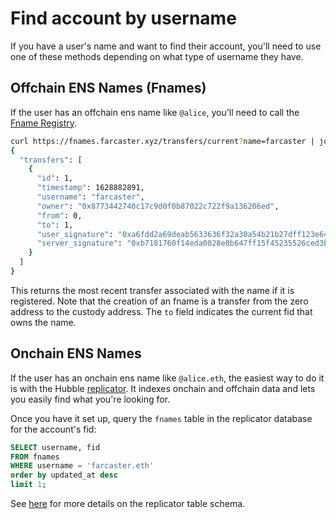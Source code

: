 # Find account by username

If you have a user's name and want to find their account, you'll need to use one of these methods depending on what type of username they have.

## Offchain ENS Names (Fnames)

If the user has an offchain ens name like `@alice`, you'll need to call the [Fname Registry](/reference/fname/api#get-current-fname-or-fid).

```bash
curl https://fnames.farcaster.xyz/transfers/current?name=farcaster | jq
{
  "transfers": [
    {
      "id": 1,
      "timestamp": 1628882891,
      "username": "farcaster",
      "owner": "0x8773442740c17c9d0f0b87022c722f9a136206ed",
      "from": 0,
      "to": 1,
      "user_signature": "0xa6fdd2a69deab5633636f32a30a54b21b27dff123e6481532746eadca18cd84048488a98ca4aaf90f4d29b7e181c4540b360ba0721b928e50ffcd495734ef8471b",
      "server_signature": "0xb7181760f14eda0028e0b647ff15f45235526ced3b4ae07fcce06141b73d32960d3253776e62f761363fb8137087192047763f4af838950a96f3885f3c2289c41b"
    }
  ]
}
```

This returns the most recent transfer associated with the name if it is registered. Note that the creation of an fname is a transfer from the zero address to the custody address. The `to` field indicates the current fid that owns the name.

## Onchain ENS Names

If the user has an onchain ens name like `@alice.eth`, the easiest way to do it is with the Hubble [replicator](../basics/replicate.md). It indexes onchain and offchain data and lets you easily find what you're looking for.

Once you have it set up, query the `fnames` table in the replicator database for the account's fid:

```sql
SELECT username, fid
FROM fnames
WHERE username = 'farcaster.eth'
order by updated_at desc
limit 1;
```

See [here](/reference/replicator/schema#fnames) for more details on the replicator table schema.
